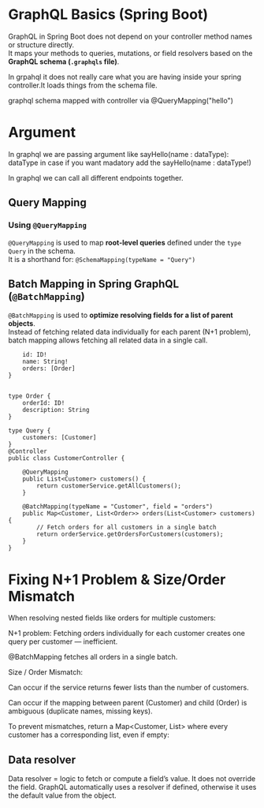 # GraphQL Basics (Spring Boot)

GraphQL in Spring Boot does not depend on your controller method names or structure directly.  
It maps your methods to queries, mutations, or field resolvers based on the **GraphQL schema (`.graphqls` file)**.

In grpahql it does not really care what you are having inside your spring controller.It loads things from the schema file.

graphql schema mapped with controller via  @QueryMapping("hello")

# Argument
In graphql we are passing argument like sayHello(name : dataType): dataType in case if you want madatory
add the  sayHello(name : dataType!)

In graphql we can call all different endpoints together.

## Query Mapping

### Using `@QueryMapping`
`@QueryMapping` is used to map **root-level queries** defined under the `type Query` in the schema.  
It is a shorthand for:
`@SchemaMapping(typeName = "Query")`
## Batch Mapping in Spring GraphQL (`@BatchMapping`)

`@BatchMapping` is used to **optimize resolving fields for a list of parent objects**.  
Instead of fetching related data individually for each parent (N+1 problem), batch mapping allows fetching all related data in a single call.

```type Customer {
    id: ID!
    name: String!
    orders: [Order]
}


type Order {
    orderId: ID!
    description: String
}

type Query {
    customers: [Customer]
}
@Controller
public class CustomerController {

    @QueryMapping
    public List<Customer> customers() {
        return customerService.getAllCustomers();
    }

    @BatchMapping(typeName = "Customer", field = "orders")
    public Map<Customer, List<Order>> orders(List<Customer> customers) {
        // Fetch orders for all customers in a single batch
        return orderService.getOrdersForCustomers(customers);
    }
}
```
# Fixing N+1 Problem & Size/Order Mismatch

When resolving nested fields like orders for multiple customers:

N+1 problem: Fetching orders individually for each customer creates one query per customer — inefficient.

@BatchMapping fetches all orders in a single batch.

Size / Order Mismatch:

Can occur if the service returns fewer lists than the number of customers.

Can occur if the mapping between parent (Customer) and child (Order) is ambiguous (duplicate names, missing keys).

To prevent mismatches, return a Map<Customer, List<Order>> where every customer has a corresponding list, even if empty:

## Data resolver
Data resolver = logic to fetch or compute a field’s value.
It does not override the field.
GraphQL automatically uses a resolver if defined, otherwise it uses the default value from the object.